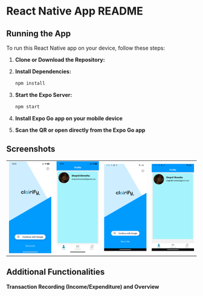 # React Native App README

## Running the App

To run this React Native app on your device, follow these steps:

1. **Clone or Download the Repository:**

2. **Install Dependencies:**
    ```bash
    npm install

3. **Start the Expo Server:**
    ```bash
    npm start
    
4. **Install Expo Go app on your mobile device**

5. **Scan the QR or open directly from the Expo Go app**

## Screenshots
<table>
  <tr>
    <td align="center"><img src="assets/images/ios_login.PNG" alt="Example Image" width="300"/></td>
    <td align="center"><img src="assets/images/ios_profile.PNG" alt="Example Image" width="300"/></td>
    <td align="center"><img src="assets/images/android_login.png" alt="Example Image" width="300"/></td>
    <td align="center"><img src="assets/images/android_profile.png" alt="Example Image" width="300"/></td>
  </tr>
</table>

## Additional Functionalities
**Transaction Recording (Income/Expenditure) and Overview**

